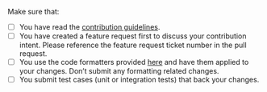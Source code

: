 <!--
Thank you for proposing a pull request. This template will guide you through the essential steps necessary for a pull request.
-->
Make sure that:

- [ ] You have read the [contribution guidelines](https://github.com/lettuce-io/lettuce-core/blob/master/.github/CONTRIBUTING.md).
- [ ] You have created a feature request first to discuss your contribution intent. Please reference the feature request ticket number in the pull request.
- [ ] You use the code formatters provided [here](https://github.com/lettuce-io/lettuce-core/blob/master/formatting.xml) and have them applied to your changes. Don’t submit any formatting related changes.
- [ ] You submit test cases (unit or integration tests) that back your changes.

 <!--
Great! Live long and prosper.
-->
